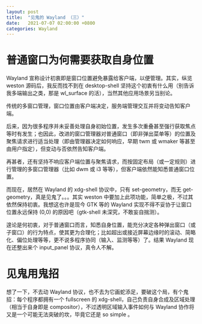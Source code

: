 ```yaml
---
layout: post
title:  "见鬼的 Wayland （三）"
date:   2021-07-07 02:00:00 +0800
categories: Wayland
---
```

# 普通窗口为何需要获取自身位置
Wayland 宣称设计初衷即是窗口位置避免暴露给客户端，以便管理。其实，纵览 weston 源码后，我反而找不到在 desktop-shell 坚持这个初衷有什么用（别告诉我多端输出之类，那是 wl_surface 的活），当然其他应用场景另当别论。

传统的多窗口管理，窗口位置由客户端决定，服务端管理交互并将变动告知客户端。

后来，因为很多程序并未妥善处理自身初始位置，发生多次重叠甚至强行获取焦点等时有发生；也因此，改进的窗口管理器对普通窗口（即非弹出菜单等）的位置及聚焦请求进行适当处理（即由管理器决定如何响应，早期 twm 或 wmaker 等甚至由用户指定），但变动与否依然告知客户端。

再甚者，还有坚持不响应客户端位置与聚焦请求，而按固定布局（或一定规则）进行管理的多窗口管理器（比如 dwm 或 i3 等等），但客户端依然能知悉普通窗口位置。

而现在，居然在 Wayland 的 xdg-shell 协议中，只有 set-geometry，而无 get-geometry，真是见鬼了。。。其实 weston 中要加上此项功能，简单之极，不过其依然保持初衷。我想这也许是现今 GTK 等的 Wayland 实现不得不妥协于让窗口位置永远保持 (0,0) 的原因吧（gtk-shell 未深究，不敢妄自揣测）。

遑论是何初衷，对于普通窗口而言，知悉自身位置，能充分决定各种弹出窗口（或子窗口）的行为特点，使其更为合理化；比如超出或接近屏幕边缘时的滚动、简略化、偏位处理等等，更不说多程序协同（输入、监测等等）了。结果 Wayland 现在还整出来个 input_panel 协议，真令人不解。

# 见鬼用鬼招

想了一下，不去动 Wayland 协议，也不去为它画蛇添足，要破这个局，有个鬼招：每个程序都拥有一个 fullscreen 的 xdg-shell，自己负责自身合成及区域处理（相当于自身即是 compositor），不过透明区域输入事件如何与 Wayland 协作将又是一个可能无法突破的坎，毕竟它还是 so simple 。
